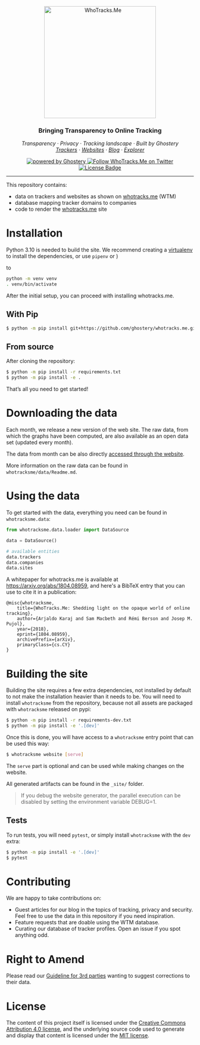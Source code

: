 &nbsp;

<p align="center">
  <img src="https://raw.githubusercontent.com/ghostery/whotracks.me/master/static/img/who-tracksme-logo.png" width="300px" alt="WhoTracks.Me" />
</p>
<h3 align="center">Bringing Transparency to Online Tracking</h3>

<p align="center">
  <em>
    Transparency
    · Privacy
    · Tracking landscape
    · Built by Ghostery
  </em>
  <br />
  <em>
    <a href="https://whotracks.me/trackers.html" target="_blank" rel="noopener noreferrer">Trackers</a>
    · <a href="https://whotracks.me/websites.html" target="_blank" rel="noopener noreferrer">Websites</a>
    · <a href="https://whotracks.me/blog.html" target="_blank" rel="noopener noreferrer">Blog</a>
    · <a href="https://whotracks.me/explorer.html" target="_blank" rel="noopener noreferrer">Explorer</a>
  </em>
</p>

<p align="center">
  <a href="https://www.ghostery.com" target="_blank" rel="noopener noreferrer">
    <img alt="powered by Ghostery" src="https://img.shields.io/badge/ghostery-powered-blue?logo=ghostery&style=flat-square">
  </a>
  <a href="https://twitter.com/WhoTracks_me">
    <img alt="Follow WhoTracks.Me on Twitter" src="https://img.shields.io/twitter/follow/WhoTracks_me.svg?logo=twitter&label=WhoTracks.Me&style=flat-square"></a>
  <a href="https://github.com/cliqz-oss/adblocker/blob/master/LICENSE">
    <img alt="License Badge" src="https://img.shields.io/github/license/ghostery/whotracks.me?style=flat-square"></a>
</p>

---

This repository contains:

- data on trackers and websites as shown on [whotracks.me](https://whotracks.me/) (WTM)
- database mapping tracker domains to companies
- code to render the [whotracks.me](https://whotracks.me/) site

# Installation

Python 3.10 is needed to build the site. We recommend creating a
[virtualenv](http://docs.python-guide.org/en/latest/dev/virtualenvs/)
to install the dependencies, or use `pipenv` or )

to 

```sh
python -m venv venv
. venv/bin/activate
```

After the initial setup, you can proceed with installing whotracks.me.

## With Pip

```sh
$ python -m pip install git+https://github.com/ghostery/whotracks.me.git
```

## From source

After cloning the repository:

```sh
$ python -m pip install -r requirements.txt
$ python -m pip install -e .
```

That’s all you need to get started\!

# Downloading the data

Each month, we release a new version of the web site. The raw data, from which the
graphs have been computed, are also available as an open data set (updated every month).

The data from month can be also directly [accessed through the website](https://whotracks.me/explorer.html).

More information on the raw data can be found in `whotracksme/data/Readme.md`.

# Using the data

To get started with the data, everything you need can be found in
`whotracksme.data`:

```python
from whotracksme.data.loader import DataSource

data = DataSource()

# available entities
data.trackers
data.companies
data.sites
```

A whitepaper for whotracks.me is available at https://arxiv.org/abs/1804.08959, and here's a BibTeX entry that you can use to cite it in a publication:

```
@misc{whotracksme,
    title={WhoTracks.Me: Shedding light on the opaque world of online tracking},
    author={Arjaldo Karaj and Sam Macbeth and Rémi Berson and Josep M. Pujol},
    year={2018},
    eprint={1804.08959},
    archivePrefix={arXiv},
    primaryClass={cs.CY}
}
```

# Building the site

Building the site requires a few extra dependencies, not installed by
default to not make the installation heavier than it needs to be. You
will need to install `whotracksme` from the repository, because not all
assets are packaged with `whotracksme` released on pypi:

```sh
$ python -m pip install -r requirements-dev.txt
$ python -m pip install -e '.[dev]'
```

Once this is done, you will have access to a `whotracksme` entry point
that can be used this way:

```sh
$ whotracksme website [serve]
```

The `serve` part is optional and can be used while making changes on the
website.

All generated artifacts can be found in the `_site/` folder.

> If you debug the website generator, the parallel execution can be
> disabled by setting the environment variable DEBUG=1.

## Tests

To run tests, you will need `pytest`, or simply install `whotracksme`
with the `dev` extra:

```sh
$ python -m pip install -e '.[dev]'
$ pytest
```

# Contributing

We are happy to take contributions on:

- Guest articles for our blog in the topics of tracking, privacy and security. Feel free to use the data in this repository if you need inspiration.
- Feature requests that are doable using the WTM database.
- Curating our database of tracker profiles. Open an issue if you spot anything odd.

# Right to Amend

Please read our [Guideline for 3rd parties](https://github.com/ghostery/whotracks.me/blob/master/RIGHT_TO_AMEND.md) wanting to suggest
corrections to their data.

# License

The content of this project itself is licensed under the [Creative
Commons Attribution 4.0 license](https://creativecommons.org/licenses/by/4.0/), and the underlying source code used
to generate and display that content is licensed under the [MIT
license](https://github.com/ghostery/whotracks.me/blob/master/LICENSE.md).

